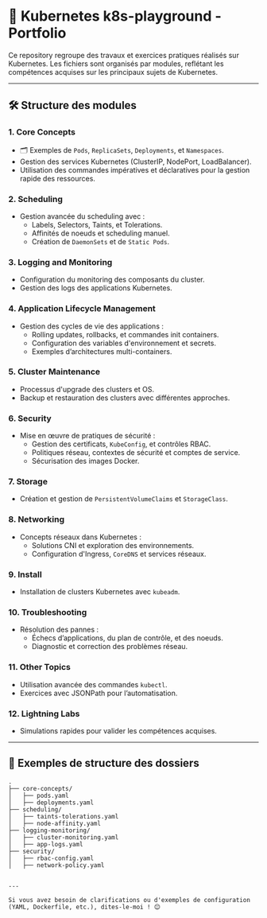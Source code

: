 # 🚀 Kubernetes k8s-playground - Portfolio

Ce repository regroupe des travaux et exercices pratiques réalisés sur Kubernetes. Les fichiers sont organisés par modules, reflétant les compétences acquises sur les principaux sujets de Kubernetes.

---

## 🛠️ Structure des modules

### **1. Core Concepts**
- 🗂️ Exemples de `Pods`, `ReplicaSets`, `Deployments`, et `Namespaces`.
- Gestion des services Kubernetes (ClusterIP, NodePort, LoadBalancer).
- Utilisation des commandes impératives et déclaratives pour la gestion rapide des ressources.

### **2. Scheduling**
- Gestion avancée du scheduling avec :
  - Labels, Selectors, Taints, et Tolerations.
  - Affinités de noeuds et scheduling manuel.
  - Création de `DaemonSets` et de `Static Pods`.

### **3. Logging and Monitoring**
- Configuration du monitoring des composants du cluster.
- Gestion des logs des applications Kubernetes.

### **4. Application Lifecycle Management**
- Gestion des cycles de vie des applications :
  - Rolling updates, rollbacks, et commandes init containers.
  - Configuration des variables d'environnement et secrets.
  - Exemples d’architectures multi-containers.

### **5. Cluster Maintenance**
- Processus d'upgrade des clusters et OS.
- Backup et restauration des clusters avec différentes approches.

### **6. Security**
- Mise en œuvre de pratiques de sécurité :
  - Gestion des certificats, `KubeConfig`, et contrôles RBAC.
  - Politiques réseau, contextes de sécurité et comptes de service.
  - Sécurisation des images Docker.

### **7. Storage**
- Création et gestion de `PersistentVolumeClaims` et `StorageClass`.

### **8. Networking**
- Concepts réseaux dans Kubernetes :
  - Solutions CNI et exploration des environnements.
  - Configuration d'Ingress, `CoreDNS` et services réseaux.

### **9. Install**
- Installation de clusters Kubernetes avec `kubeadm`.

### **10. Troubleshooting**
- Résolution des pannes :
  - Échecs d’applications, du plan de contrôle, et des noeuds.
  - Diagnostic et correction des problèmes réseau.

### **11. Other Topics**
- Utilisation avancée des commandes `kubectl`.
- Exercices avec JSONPath pour l’automatisation.

### **12. Lightning Labs**
- Simulations rapides pour valider les compétences acquises.

---

## 📂 Exemples de structure des dossiers

```plaintext
.
├── core-concepts/
│   ├── pods.yaml
│   ├── deployments.yaml
├── scheduling/
│   ├── taints-tolerations.yaml
│   ├── node-affinity.yaml
├── logging-monitoring/
│   ├── cluster-monitoring.yaml
│   ├── app-logs.yaml
├── security/
│   ├── rbac-config.yaml
│   ├── network-policy.yaml


---

Si vous avez besoin de clarifications ou d'exemples de configuration (YAML, Dockerfile, etc.), dites-le-moi ! 😊